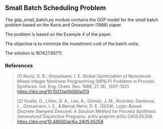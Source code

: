 ## Small Batch Scheduling Problem

The gdp_small_batch.py module contains the GDP model for the small batch problem based on the Kocis and Grossmann (1988) paper.

The problem is based on the Example 4 of the paper.

The objective is to minimize the investment cost of the batch units.

The solution is 167427.65711.

### References

> [1] Kocis, G. R.; Grossmann, I. E. Global Optimization of Nonconvex Mixed-Integer Nonlinear Programming (MINLP) Problems in Process Synthesis. Ind. Eng. Chem. Res. 1988, 27 (8), 1407-1421. https://doi.org/10.1021/ie00080a013
>
> [2] Ovalle, D., Liñán, D. A., Lee, A., Gómez, J. M., Ricardez-Sandoval, L., Grossmann, I. E., & Bernal Neira, D. E. (2024). Logic-Based Discrete-Steepest Descent: A Solution Method for Process Synthesis Generalized Disjunctive Programs. arXiv preprint arXiv:2405.05358. https://doi.org/10.48550/arXiv.2405.05358
